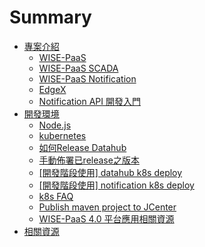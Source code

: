 # Summary

* [專案介紹](README.md)
  * [WISE-PaaS](wise-paas.md)
  * [WISE-PaaS SCADA](wise-paas-scada.md)
  * [WISE-PaaS Notification](wise-paas-notification.md)
  * [EdgeX](edgex.md)
  * [Notification API 開發入門](notification-api-kai-fa-ru-men.md)
* [開發環境](kai-fa-huan-jing.md)
  * [Node.js](kai-fa-huan-jing/nodejs.md)
  * [kubernetes](kai-fa-huan-jing/kubernetes.md)
  * [如何Release Datahub](kai-fa-huan-jing/hwoto-release-datahub.md)
  * [手動佈署已release之版本](kai-fa-huan-jing/k8s_deploy_released.md)
  * [\[開發階段使用\] datahub k8s deploy](kai-fa-huan-jing/k8s_datahub_dev.md)
  * [\[開發階段使用\] notification k8s deploy](kai-fa-huan-jing/k8s_notification_dev.md)
  * [k8s FAQ](kai-fa-huan-jing/k8s_FAQ.md)
  * [Publish maven project to JCenter](kai-fa-huan-jing/jcenter-maven-tutorial.md)
  * [WISE-PaaS 4.0 平台應用相關資源](kai-fa-huan-jing/wise-paas-40-ping-tai-ying-yong-xiang-guan-zi-yuan.md)
* [相關資源](xiang-guan-zi-yuan.md)

